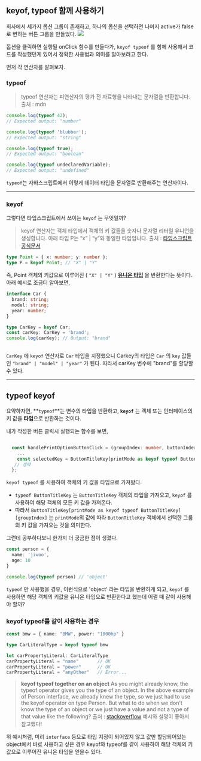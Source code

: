 ## keyof, typeof 함께 사용하기



회사에서 세가지 옵션 그룹이 존재하고, 하나의 옵션을 선택하면 나머지 active가 false로 변하는 버튼 그룹을 만들었다.
![](https://velog.velcdn.com/images/jellyjw/post/216538ae-9a6c-4fa6-8cb6-8873af023d2f/image.png)

옵션을 클릭하면 실행될 onClick 함수를 만들다가,
`keyof typeof` 를 함께 사용해서 코드를 작성했던게 있어서 정확한 사용법과 의미를 알아보려고 한다.

먼저 각 연산자를 살펴보자.

### typeof
> typeof 연산자는 피연산자의 평가 전 자료형을 나타내는 문자열을 반환합니다.
출처 : mdn

```ts
console.log(typeof 42);
// Expected output: "number"

console.log(typeof 'blubber');
// Expected output: "string"

console.log(typeof true);
// Expected output: "boolean"

console.log(typeof undeclaredVariable);
// Expected output: "undefined"
```

`typeof`는 자바스크립트에서 이렇게 데이터 타입을 문자열로 반환해주는 연산자이다.

---

### keyof
그렇다면 타입스크립트에서 쓰이는 `keyof` 는 무엇일까?

>keyof 연산자는 객체 타입에서 객체의 키 값들을 숫자나 문자열 리터럴 유니언을 생성합니다. 아래 타입 P는 “x” | “y”와 동일한 타입입니다.
출처 : [타입스크립트 공식문서](https://www.typescriptlang.org/ko/docs/handbook/2/keyof-types.html)

```ts
type Point = { x: number; y: number };
type P = keyof Point; // "X" | "Y"
```

즉, Point 객체의 키값으로 이루어진 ( `"X" | "Y"` )  **[유니온 타입](https://www.typescriptlang.org/docs/handbook/typescript-in-5-minutes-func.html#unions)** 을 반환한다는 뜻이다.
아래 예시로 조금더 알아보면,
```ts
interface Car {
  brand: string;
  model: string;
  year: number;
}

type CarKey = keyof Car;
const carKey: CarKey = 'brand';
console.log(carKey); // Output: "brand"



```

`CarKey` 에 `keyof` 연산자로 `Car` 타입을 지정했으니 Carkey의 타입은 `Car` 의 `key` 값들인  `"brand" | "model" | "year"` 가 된다. 따라서 carKey 변수에 "brand"를 할당할 수 있다.

---
## typeof keyof
요약하자면, **`typeof`**는 변수의 타입을 반환하고, **`keyof`** 는 객체 또는 인터페이스의 키 값을 **타입**으로 반환하는 것이다.

내가 작성한 버튼 클릭시 실행되는 함수를 보면,

```ts

  const handlePrintOptionButtonClick = (groupIndex: number, buttonIndex: number) => {
	...
    const selectedKey = ButtonTitleKey[printMode as keyof typeof ButtonTitleKey][groupIndex];
   // 생략
  };

```


`keyof typeof` 를 사용하여 객체의 키 값을 타입으로 가져왔다.

- `typeof ButtonTitleKey` 는 `ButtonTitleKey` 객체의 타입을 가져오고, `keyof` 를 사용하여 해당 객체의 모든 키 값을 가져온다.
- 따라서 `ButtonTitleKey[printMode as keyof typeof ButtonTitleKey][groupIndex]` 는 `printMode`의 값에 따라 `ButtonTitleKey` 객체에서 선택한 그룹의 키 값을 가져오는 것을 의미한다.


그런데 공부하다보니 한가지 더 궁금한 점이 생겼다.

```ts
const person = {
  name: 'jiwoo',
  age: 10
}

console.log(typeof person) // 'object'
```

`typeof` 만 사용했을 경우, 이런식으로 'object' 라는 타입을 반환하게 되고,
`keyof` 를 사용하면 해당 객체의 키값을 유니온 타입으로 반환한다고 했는데
어쩔 때 같이 사용해야 할까?

### keyof typeof를 같이 사용하는 경우
```ts
const bmw = { name: "BMW", power: "1000hp" }

type CarLiteralType = keyof typeof bmw

let carPropertyLiteral: CarLiteralType
carPropertyLiteral = "name"       // OK
carPropertyLiteral = "power"      // OK
carPropertyLiteral = "anyOther"   // Error...

```

>**keyof typeof together on an object**
As you might already know, the typeof operator gives you the type of an object. In the above example of Person interface, we already knew the type, so we just had to use the keyof operator on type Person.
But what to do when we don't know the type of an object or we just have a value and not a type of that value like the following?
출처 : [stackoverflow](https://stackoverflow.com/questions/55377365/what-does-keyof-typeof-mean-in-typescript) 예시와 설명이 좋아서 참고했다! 

위 예시처럼, 미리 `interface` 등으로 타입 지정이 되어있지 않고 값만 할당되어있는 object에서 바로 사용하고 싶은 경우 keyof와 typeof를 같이 사용하여 해당 객체의 키값으로 이루어진 유니온 타입을 얻을수 있다.
